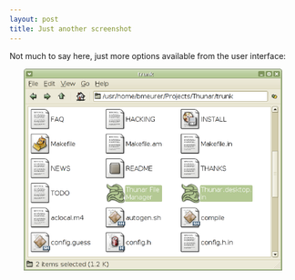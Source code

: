 ```yaml
---
layout: post
title: Just another screenshot
---
```


Not much to say here, just more options available from the user interface:

<center><a href="/images/2005/thunar-traditional-style-20051115.png"><img src="/images/2005/thunar-traditional-style-20051115.png" width="90%" /></a></center>

